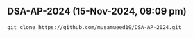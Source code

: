 ## DSA-AP-2024 (15-Nov-2024, 09:09 pm)

```
git clone https://github.com/musamueed19/DSA-AP-2024.git
```
